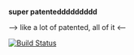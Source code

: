 **super patenteddddddddd**

--> like a lot of patented, all of it <--

[![Build Status](https://secure.travis-ci.org/lunch/superpatented.png)](http://travis-ci.org/lunch/superpatented)
